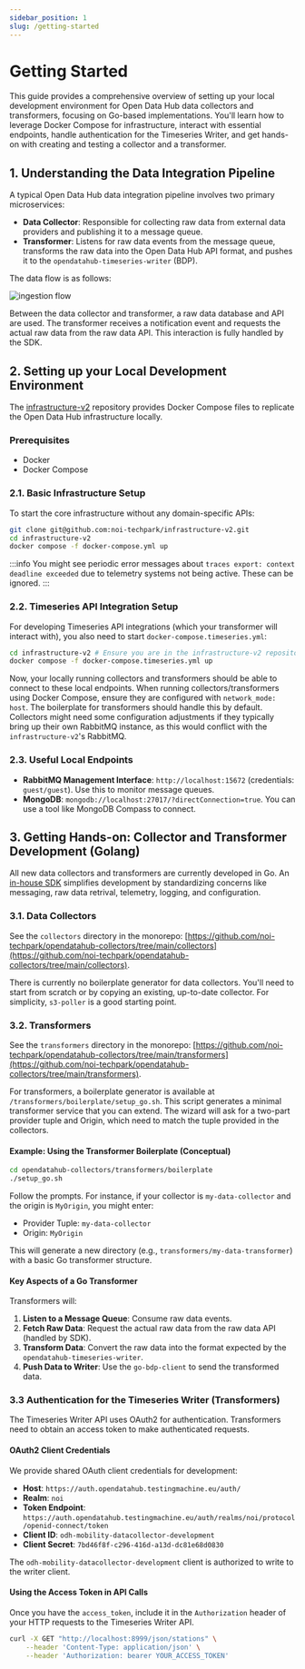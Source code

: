 ```yaml
---
sidebar_position: 1
slug: /getting-started
---
```


# Getting Started

This guide provides a comprehensive overview of setting up your local development environment for Open Data Hub data collectors and transformers, focusing on Go-based implementations. You'll learn how to leverage Docker Compose for infrastructure, interact with essential endpoints, handle authentication for the Timeseries Writer, and get hands-on with creating and testing a collector and a transformer.

## 1. Understanding the Data Integration Pipeline

A typical Open Data Hub data integration pipeline involves two primary microservices:

* **Data Collector**: Responsible for collecting raw data from external data providers and publishing it to a message queue.
* **Transformer**: Listens for raw data events from the message queue, transforms the raw data into the Open Data Hub API format, and pushes it to the `opendatahub-timeseries-writer` (BDP).

The data flow is as follows:

![ingestion flow](/img/documentation/ingestion-flow.svg)

Between the data collector and transformer, a raw data database and API are used. The transformer receives a notification event and requests the actual raw data from the raw data API. This interaction is fully handled by the SDK.

## 2. Setting up your Local Development Environment

The [infrastructure-v2](https://github.com/noi-techpark/infrastructure-v2) repository provides Docker Compose files to replicate the Open Data Hub infrastructure locally.

### Prerequisites

* Docker
* Docker Compose

### 2.1. Basic Infrastructure Setup

To start the core infrastructure without any domain-specific APIs:

```bash
git clone git@github.com:noi-techpark/infrastructure-v2.git
cd infrastructure-v2
docker compose -f docker-compose.yml up
````

:::info
You might see periodic error messages about `traces export: context deadline exceeded` due to telemetry systems not being active. These can be ignored.
:::

### 2.2. Timeseries API Integration Setup

For developing Timeseries API integrations (which your transformer will interact with), you also need to start `docker-compose.timeseries.yml`:

```bash
cd infrastructure-v2 # Ensure you are in the infrastructure-v2 repository
docker compose -f docker-compose.timeseries.yml up
```

Now, your locally running collectors and transformers should be able to connect to these local endpoints. When running collectors/transformers using Docker Compose, ensure they are configured with `network_mode: host`. The boilerplate for transformers should handle this by default. Collectors might need some configuration adjustments if they typically bring up their own RabbitMQ instance, as this would conflict with the `infrastructure-v2`'s RabbitMQ.

### 2.3. Useful Local Endpoints

  * **RabbitMQ Management Interface**: `http://localhost:15672` (credentials: `guest/guest`). Use this to monitor message queues.
  * **MongoDB**: `mongodb://localhost:27017/?directConnection=true`. You can use a tool like MongoDB Compass to connect.

## 3. Getting Hands-on: Collector and Transformer Development (Golang)

All new data collectors and transformers are currently developed in Go. An [in-house SDK](https://github.com/noi-techpark/opendatahub-go-sdk) simplifies development by standardizing concerns like messaging, raw data retrival, telemetry, logging, and configuration.

### 3.1. Data Collectors

See the `collectors` directory in the monorepo: [https://github.com/noi-techpark/opendatahub-collectors/tree/main/collectors](https://github.com/noi-techpark/opendatahub-collectors/tree/main/collectors).

There is currently no boilerplate generator for data collectors. You'll need to start from scratch or by copying an existing, up-to-date collector. For simplicity, `s3-poller` is a good starting point.

### 3.2. Transformers

See the `transformers` directory in the monorepo: [https://github.com/noi-techpark/opendatahub-collectors/tree/main/transformers](https://github.com/noi-techpark/opendatahub-collectors/tree/main/transformers).

For transformers, a boilerplate generator is available at `/transformers/boilerplate/setup_go.sh`. This script generates a minimal transformer service that you can extend. The wizard will ask for a two-part provider tuple and Origin, which need to match the tuple provided in the collectors.

#### Example: Using the Transformer Boilerplate (Conceptual)

```bash
cd opendatahub-collectors/transformers/boilerplate
./setup_go.sh
```

Follow the prompts. For instance, if your collector is `my-data-collector` and the origin is `MyOrigin`, you might enter:

  * Provider Tuple: `my-data-collector`
  * Origin: `MyOrigin`

This will generate a new directory (e.g., `transformers/my-data-transformer`) with a basic Go transformer structure.

#### Key Aspects of a Go Transformer

Transformers will:

1.  **Listen to a Message Queue**: Consume raw data events.
2.  **Fetch Raw Data**: Request the actual raw data from the raw data API (handled by SDK).
3.  **Transform Data**: Convert the raw data into the format expected by the `opendatahub-timeseries-writer`.
4.  **Push Data to Writer**: Use the `go-bdp-client` to send the transformed data.

### 3.3 Authentication for the Timeseries Writer (Transformers)

The Timeseries Writer API uses OAuth2 for authentication. Transformers need to obtain an access token to make authenticated requests.

#### OAuth2 Client Credentials

We provide shared OAuth client credentials for development:

  * **Host**: `https://auth.opendatahub.testingmachine.eu/auth/`
  * **Realm**: `noi`
  * **Token Endpoint**: `https://auth.opendatahub.testingmachine.eu/auth/realms/noi/protocol/openid-connect/token`
  * **Client ID**: `odh-mobility-datacollector-development`
  * **Client Secret**: `7bd46f8f-c296-416d-a13d-dc81e68d0830`

The `odh-mobility-datacollector-development` client is authorized to write to the writer client.

#### Using the Access Token in API Calls

Once you have the `access_token`, include it in the `Authorization` header of your HTTP requests to the Timeseries Writer API.

```bash
curl -X GET "http://localhost:8999/json/stations" \
    --header 'Content-Type: application/json' \
    --header 'Authorization: bearer YOUR_ACCESS_TOKEN'
```
